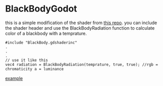 # BlackBodyGodot
this is a simple modification of the shader from [this repo](https://github.com/zubetto/BlackBodyRadiation).
you can include the shader header and use the BlackBodyRadiation function to calculate color of a blackbody with a temprature.

```
#include "BlackBody.gdshaderinc"
.
.
.
// use it like this
vec4 radiation = BlackBodyRadiation(temprature, true, true); //rgb = chromaticity a = luminance
```

[example](https://t.me/GameDevGeeks/385)
